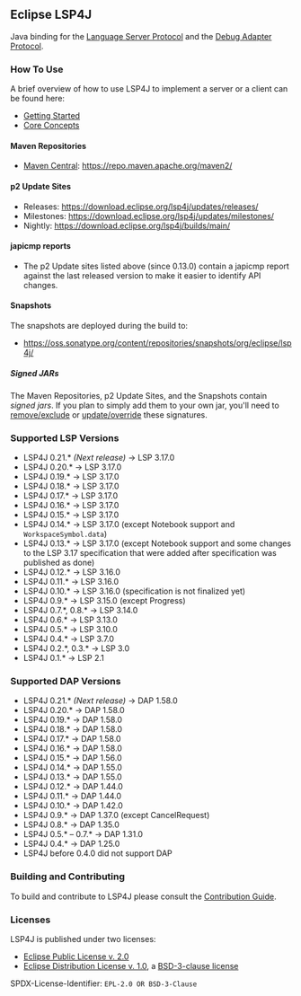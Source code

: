 ## Eclipse LSP4J

Java binding for the [Language Server Protocol](https://microsoft.github.io/language-server-protocol) and the [Debug Adapter Protocol](https://microsoft.github.io/debug-adapter-protocol).

### How To Use

A brief overview of how to use LSP4J to implement a server or a client can be found here:

 * [Getting Started](documentation/README.md)
 * [Core Concepts](documentation/jsonrpc.md)

#### Maven Repositories

 * [Maven Central](https://repo.maven.apache.org/maven2/org/eclipse/lsp4j/): <https://repo.maven.apache.org/maven2/>

#### p2 Update Sites

 * Releases: <https://download.eclipse.org/lsp4j/updates/releases/>
 * Milestones: <https://download.eclipse.org/lsp4j/updates/milestones/>
 * Nightly: <https://download.eclipse.org/lsp4j/builds/main/>

#### japicmp reports

 * The p2 Update sites listed above (since 0.13.0) contain a japicmp report against the last released version to make it easier to identify API changes.

#### Snapshots

The snapshots are deployed during the build to:

 * <https://oss.sonatype.org/content/repositories/snapshots/org/eclipse/lsp4j/>

##### Signed JARs

The Maven Repositories, p2 Update Sites, and the Snapshots contain _signed jars_. If you plan to simply add them to your own jar, you'll need to [remove/exclude](https://stackoverflow.com/a/6743609/14376491) or [update/override](https://stackoverflow.com/a/46014819/14376491) these signatures.

### Supported LSP Versions

 * LSP4J 0.21.&ast; _(Next release)_ &rarr; LSP 3.17.0
 * LSP4J 0.20.&ast; &rarr; LSP 3.17.0
 * LSP4J 0.19.&ast; &rarr; LSP 3.17.0
 * LSP4J 0.18.&ast; &rarr; LSP 3.17.0
 * LSP4J 0.17.&ast; &rarr; LSP 3.17.0
 * LSP4J 0.16.&ast; &rarr; LSP 3.17.0
 * LSP4J 0.15.&ast; &rarr; LSP 3.17.0
 * LSP4J 0.14.&ast; &rarr; LSP 3.17.0 (except Notebook support and `WorkspaceSymbol.data`)
 * LSP4J 0.13.&ast; &rarr; LSP 3.17.0 (except Notebook support and some changes to the LSP 3.17
 specification that were added after specification was published as done)
 * LSP4J 0.12.&ast; &rarr; LSP 3.16.0
 * LSP4J 0.11.&ast; &rarr; LSP 3.16.0
 * LSP4J 0.10.&ast; &rarr; LSP 3.16.0 (specification is not finalized yet)
 * LSP4J 0.9.&ast; &rarr; LSP 3.15.0 (except Progress)
 * LSP4J 0.7.&ast;, 0.8.&ast; &rarr; LSP 3.14.0
 * LSP4J 0.6.&ast; &rarr; LSP 3.13.0
 * LSP4J 0.5.&ast; &rarr; LSP 3.10.0
 * LSP4J 0.4.&ast; &rarr; LSP 3.7.0
 * LSP4J 0.2.&ast;, 0.3.&ast; &rarr; LSP 3.0
 * LSP4J 0.1.&ast; &rarr; LSP 2.1

### Supported DAP Versions

 * LSP4J 0.21.&ast; _(Next release)_ &rarr; DAP 1.58.0
 * LSP4J 0.20.&ast; &rarr; DAP 1.58.0
 * LSP4J 0.19.&ast; &rarr; DAP 1.58.0
 * LSP4J 0.18.&ast; &rarr; DAP 1.58.0
 * LSP4J 0.17.&ast; &rarr; DAP 1.58.0
 * LSP4J 0.16.&ast; &rarr; DAP 1.58.0
 * LSP4J 0.15.&ast; &rarr; DAP 1.56.0
 * LSP4J 0.14.&ast; &rarr; DAP 1.55.0
 * LSP4J 0.13.&ast; &rarr; DAP 1.55.0
 * LSP4J 0.12.&ast; &rarr; DAP 1.44.0
 * LSP4J 0.11.&ast; &rarr; DAP 1.44.0
 * LSP4J 0.10.&ast; &rarr; DAP 1.42.0
 * LSP4J 0.9.&ast; &rarr; DAP 1.37.0 (except CancelRequest)
 * LSP4J 0.8.&ast; &rarr; DAP 1.35.0
 * LSP4J 0.5.&ast; &ndash; 0.7.&ast; &rarr; DAP 1.31.0
 * LSP4J 0.4.&ast; &rarr; DAP 1.25.0
 * LSP4J before 0.4.0 did not support DAP

### Building and Contributing

To build and contribute to LSP4J please consult the [Contribution Guide](https://github.com/eclipse/lsp4j/blob/main/CONTRIBUTING.md).

### Licenses

LSP4J is published under two licenses:

 * [Eclipse Public License v. 2.0](https://www.eclipse.org/legal/epl-2.0)
 * [Eclipse Distribution License v. 1.0](https://www.eclipse.org/org/documents/edl-v10.php), a [BSD-3-clause license](https://opensource.org/licenses/BSD-3-Clause)

SPDX-License-Identifier: `EPL-2.0 OR BSD-3-Clause`
